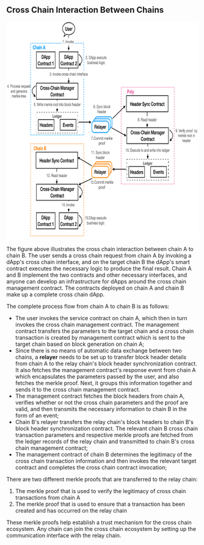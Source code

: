 ## Cross Chain Interaction Between Chains

<div align=center><img width="800" height="570" src="resources/ark.png"/></div>

The figure above illustrates the cross chain interaction between chain A to chain B. The user sends a cross chain request from chain A by invoking a dApp's cross chain interface, and on the target chain B the dApp's smart contract executes the necessary logic to produce the final result. Chain A and B implement the two contracts and other necessary interfaces, and anyone can develop an infrastructure for dApps around the cross chain management contract. The contracts deployed on chain A and chain B make up a complete cross chain dApp.

The complete process flow from chain A to chain B is as follows:

- The user invokes the service contract on chain A, which then in turn invokes the cross chain management contract. The management contract transfers the parameters to the target chain and a cross chain transaction is created by management contract which is sent to the target chain based on block generation on chain A;
- Since there is no means of automatic data exchange between two chains, a **relayer** needs to be set up to transfer block header details from chain A to the relay chain's block header synchronization contract. It also fetches the management contract's response event from chain A which encapsulates the parameters passed by the user, and also fetches the merkle proof. Next, it groups this information together and sends it to the cross chain management contract.
- The management contract fetches the block headers from chain A, verifies whether or not the cross chain parameters and the proof are valid, and then transmits the necessary information to chain B in the form of an event;
- Chain B's relayer transfers the relay chain's block headers to chain B's block header synchronization contract. The relevant chain B cross chain transaction parameters and respective merkle proofs are fetched from the ledger records of the relay chain and transmitted to chain B's cross chain management contract;
- The management contract of chain B determines the legitimacy of the cross chain transaction information and then invokes the relevant target contract and completes the cross chain contract invocation;

There are two different merkle proofs that are transferred to the relay chain:

1. The merkle proof that is used to verify the legitimacy of cross chain transactions from chain A
2. The merkle proof that is used to ensure that a transaction has been created and has occurred on the relay chain

These merkle proofs help establish a trust mechanism for the cross chain ecosystem. Any chain can join the cross chain ecosystem by setting up the communication interface with the relay chain.